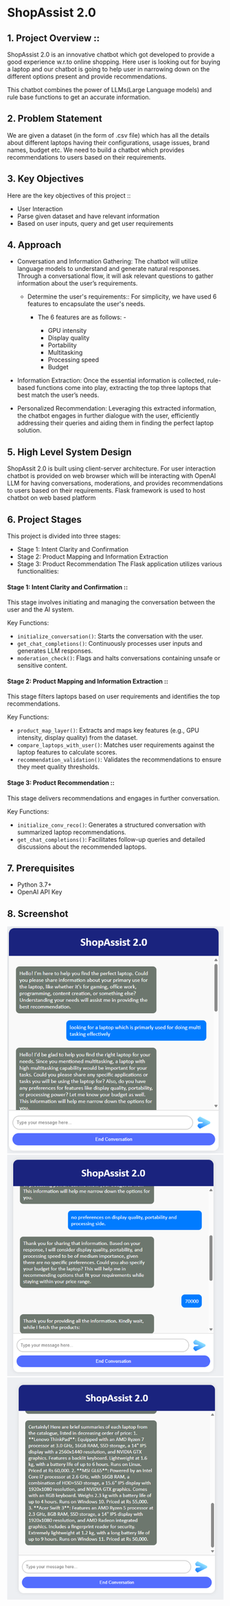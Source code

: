 # ShopAssist 2.0 

## 1. Project Overview :: 
ShopAssist 2.0 is an innovative chatbot which got developed to provide a good experience w.r.to online shopping. Here user is looking out for buying a laptop and our chatbot is going to help user in narrowing down on the different options present and provide recommendations. 

This chatbot combines the power of LLMs(Large Language models) and rule base functions to get an accurate information. 

## 2. Problem Statement
We are given a dataset (in the form of .csv file) which has all the details about different laptops having their configurations, usage issues, brand names, budget etc. We need to build a chatbot which provides recommendations to users based on their requirements. 

## 3. Key Objectives 
Here are the key objectives of this project :: 
* User Interaction 
* Parse given dataset and have relevant information 
* Based on user inputs, query and get user requirements  

## 4. Approach 

* Conversation and Information Gathering: The chatbot will utilize language models to understand and generate natural responses. Through a conversational flow, it will ask relevant questions to gather information about the user’s requirements. 

    * Determine the user's requirements::  For simplicity, we have used 6 features to encapsulate the user's needs.  

        * The 6 features are as follows: -  

            * GPU intensity 
            * Display quality  
            * Portability  
            * Multitasking  
            * Processing speed  
            * Budget 
* Information Extraction: Once the essential information is collected, rule-based functions come into play, extracting the top three laptops that best match the user’s needs. 

* Personalized Recommendation: Leveraging this extracted information, the chatbot engages in further dialogue with the user, efficiently addressing their queries and aiding them in finding the perfect laptop solution. 

## 5. High Level System Design 

ShopAssit 2.0 is built using client-server architecture. For user interaction chatbot is provided on web browser which will be interacting with OpenAI LLM for having conversations, moderations, and provides recommendations to users based on their requirements. Flask framework is used to host chatbot on web based platform 


## 6. Project Stages  
This project is divided into three stages: 

* Stage 1: Intent Clarity and Confirmation 
* Stage 2: Product Mapping and Information Extraction 
* Stage 3: Product Recommendation 
The Flask application utilizes various functionalities:

#### Stage 1: Intent Clarity and Confirmation :: 

This stage involves initiating and managing the conversation between the user and the AI system. 

Key Functions: 

- `initialize_conversation()`: Starts the conversation with the user. 
- `get_chat_completions()`: Continuously processes user inputs and generates LLM responses. 
- `moderation_check()`: Flags and halts conversations containing unsafe or sensitive content. 
#### Stage 2: Product Mapping and Information Extraction :: 

This stage filters laptops based on user requirements and identifies the top recommendations. 

Key Functions: 

- `product_map_layer()`: Extracts and maps key features (e.g., GPU intensity, display quality) from the dataset. 
- `compare_laptops_with_user()`: Matches user requirements against the laptop features to calculate scores. 
- `recommendation_validation()`: Validates the recommendations to ensure they meet quality thresholds. 


#### Stage 3: Product Recommendation ::  

This stage delivers recommendations and engages in further conversation. 

Key Functions: 

- `initialize_conv_reco()`: Generates a structured conversation with summarized laptop recommendations. 
- `get_chat_completions()`: Facilitates follow-up queries and detailed discussions about the recommended laptops. 


## 7. Prerequisites
- Python 3.7+
- OpenAI API Key

## 8. Screenshot

![Screenshot1](./Images/Screenshot%231.png)
![Screenshot2](./Images/Screenshot%232.png)
![Screenshot3](./Images/Screenshot%233.png)


